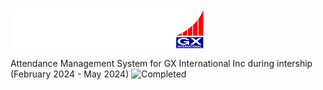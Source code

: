  <img align=center src="storage/logo2.png"> 

Attendance Management System for GX International Inc during intership (February 2024 - May 2024)
![Completed](https://img.shields.io/badge/amazon%20alexa-52b5f7?style=for-the-badge&logo=amazon%20alexa&logoColor=Green)
 
